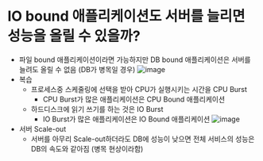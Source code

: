 # IO bound 애플리케이션도 서버를 늘리면 성능을 올릴 수 있을까?
- 파일 bound 애플리케이션이라면 가능하지만 DB bound 애플리케이션은 서버를 늘려도 올릴 수 없음 (DB가 병목일 경우)
![image](https://user-images.githubusercontent.com/61530368/167344449-6c7bb299-928e-48c5-af09-81e256b8a0cb.png)
- 복습
  - 프로세스중 스케줄링에 선택을 받아 CPU가 실행시키는 시간을 CPU Burst
    - CPU Burst가 많은 애플리케이션은 CPU Bound 애플리케이션
  - 하드디스크에 읽기 쓰기를 하는 것은 IO Burst
    - IO Burst가 많은 애플리케이션은 IO Bound 애플리케이션 
![image](https://user-images.githubusercontent.com/61530368/167345069-66f63ecb-d8c1-4cd7-b607-a9ea35dfa5f8.png)
- 서버 Scale-out 
  - 서버를 아무리 Scale-out하더라도 DB에 성능이 낮으면 전체 서비스의 성능은 DB의 속도와 같아짐 (병목 현상이라함)

